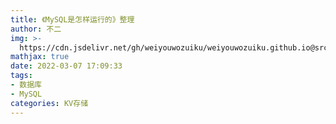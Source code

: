 ```yaml
---
title: 《MySQL是怎样运行的》整理
author: 不二
img: >-
  https://cdn.jsdelivr.net/gh/weiyouwozuiku/weiyouwozuiku.github.io@src/source/_posts/PageImg/KV存储/《MySQL是怎样运行的》整理.jpeg
mathjax: true
date: 2022-03-07 17:09:33
tags:
- 数据库
- MySQL
categories: KV存储
---
```

